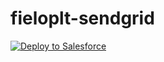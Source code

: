 # fieloplt-sendgrid

<a href="https://githubsfdeploy.herokuapp.com?owner=Fielo-Connectors&repo=fieloplt-sendgrid">
  <img alt="Deploy to Salesforce"
       src="https://raw.githubusercontent.com/afawcett/githubsfdeploy/master/src/main/webapp/resources/img/deploy.png">
</a>
